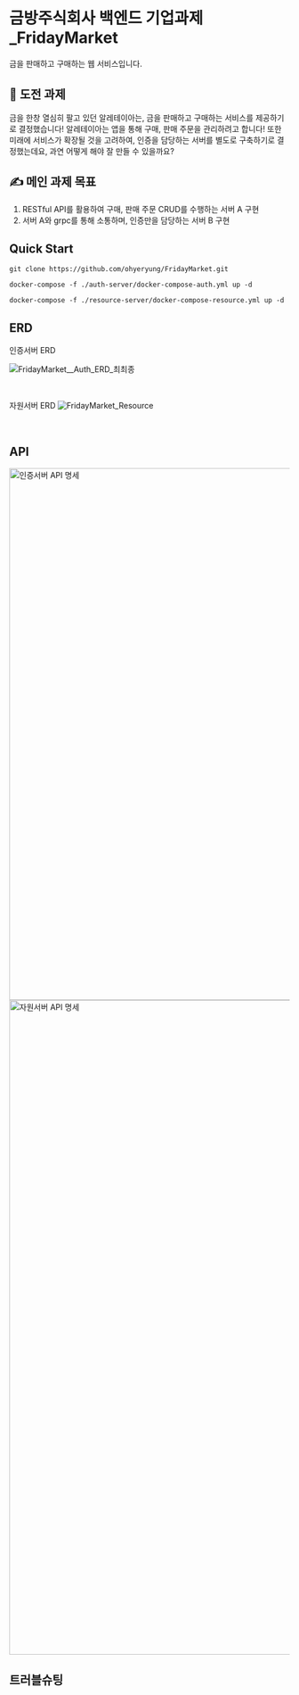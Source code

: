 # 금방주식회사 백엔드 기업과제_FridayMarket
금을 판매하고 구매하는 웹 서비스입니다.

## 🚀 도전 과제

금을 한창 열심히 팔고 있던 알레테이아는, 금을 판매하고 구매하는 서비스를 제공하기로 결정했습니다!
알레테이아는 앱을 통해 구매, 판매 주문을 관리하려고 합니다! 또한 미래에 서비스가 확장될 것을 고려하여,
인증을 담당하는 서버를 별도로 구축하기로 결정했는데요,
과연 어떻게 해야 잘 만들 수 있을까요?

## ✍️ 메인 과제 목표

1. RESTful API를 활용하여 구매, 판매 주문 CRUD를 수행하는 서버 A 구현
2. 서버 A와 grpc를 통해 소통하며, 인증만을 담당하는 서버 B 구현


## Quick Start

``` 
git clone https://github.com/ohyeryung/FridayMarket.git 
```

```
docker-compose -f ./auth-server/docker-compose-auth.yml up -d

docker-compose -f ./resource-server/docker-compose-resource.yml up -d
```

## ERD

인증서버 ERD

![FridayMarket__Auth_ERD_최최종](https://github.com/user-attachments/assets/287fcd24-a623-4f7f-9429-f751393c0817)

<br>

자원서버 ERD
![FridayMarket_Resource](https://github.com/user-attachments/assets/07e5b6b2-0e44-48f9-8f8b-bfa7d765e005)


<br>

## API


<img width="954" alt="인증서버 API 명세" src="https://github.com/user-attachments/assets/501ee75c-51c7-4e36-bb9b-50c48fc80782">

<br>


<img width="1174" alt="자원서버 API 명세" src="https://github.com/user-attachments/assets/76b59ede-7f7d-49ac-bef0-d7fde0897da9">

<br>

## 트러블슈팅


